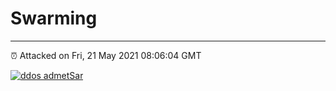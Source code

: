 # Swarming
---
⏰ Attacked on Fri, 21 May 2021 08:06:04 GMT

[![ddos admetSar](https://github.com/kotori-y/swarming/actions/workflows/main.yml/badge.svg)](https://github.com/kotori-y/swarming/actions/workflows/main.yml)

